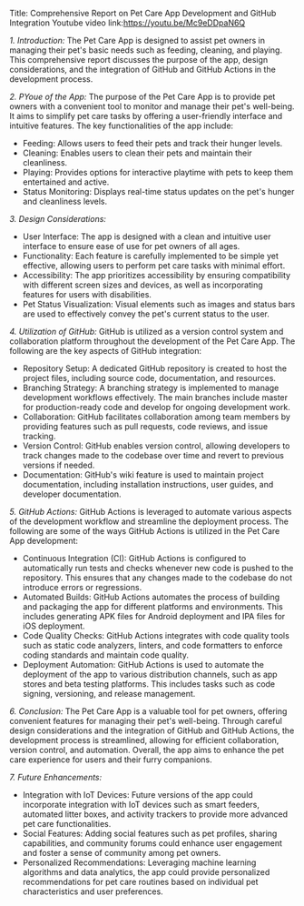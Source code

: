 Title: Comprehensive Report on Pet Care App Development and GitHub Integration
Youtube video link:https://youtu.be/Mc9eDDpaN6Q

*1. Introduction:*
   The Pet Care App is designed to assist pet owners in managing their pet's basic needs such as feeding, cleaning, and playing. This comprehensive report discusses the purpose of the app, design considerations, and the integration of GitHub and GitHub Actions in the development process.

*2. PYoue of the App:*
   The purpose of the Pet Care App is to provide pet owners with a convenient tool to monitor and manage their pet's well-being. It aims to simplify pet care tasks by offering a user-friendly interface and intuitive features. The key functionalities of the app include:
   - Feeding: Allows users to feed their pets and track their hunger levels.
   - Cleaning: Enables users to clean their pets and maintain their cleanliness.
   - Playing: Provides options for interactive playtime with pets to keep them entertained and active.
   - Status Monitoring: Displays real-time status updates on the pet's hunger and cleanliness levels.

*3. Design Considerations:*
   - User Interface: The app is designed with a clean and intuitive user interface to ensure ease of use for pet owners of all ages.
   - Functionality: Each feature is carefully implemented to be simple yet effective, allowing users to perform pet care tasks with minimal effort.
   - Accessibility: The app prioritizes accessibility by ensuring compatibility with different screen sizes and devices, as well as incorporating features for users with disabilities.
   - Pet Status Visualization: Visual elements such as images and status bars are used to effectively convey the pet's current status to the user.

*4. Utilization of GitHub:*
   GitHub is utilized as a version control system and collaboration platform throughout the development of the Pet Care App. The following are the key aspects of GitHub integration:
   - Repository Setup: A dedicated GitHub repository is created to host the project files, including source code, documentation, and resources.
   - Branching Strategy: A branching strategy is implemented to manage development workflows effectively. The main branches include master for production-ready code and develop for ongoing development work.
   - Collaboration: GitHub facilitates collaboration among team members by providing features such as pull requests, code reviews, and issue tracking.
   - Version Control: GitHub enables version control, allowing developers to track changes made to the codebase over time and revert to previous versions if needed.
   - Documentation: GitHub's wiki feature is used to maintain project documentation, including installation instructions, user guides, and developer documentation.

*5. GitHub Actions:*
   GitHub Actions is leveraged to automate various aspects of the development workflow and streamline the deployment process. The following are some of the ways GitHub Actions is utilized in the Pet Care App development:
   - Continuous Integration (CI): GitHub Actions is configured to automatically run tests and checks whenever new code is pushed to the repository. This ensures that any changes made to the codebase do not introduce errors or regressions.
   - Automated Builds: GitHub Actions automates the process of building and packaging the app for different platforms and environments. This includes generating APK files for Android deployment and IPA files for iOS deployment.
   - Code Quality Checks: GitHub Actions integrates with code quality tools such as static code analyzers, linters, and code formatters to enforce coding standards and maintain code quality.
   - Deployment Automation: GitHub Actions is used to automate the deployment of the app to various distribution channels, such as app stores and beta testing platforms. This includes tasks such as code signing, versioning, and release management.

*6. Conclusion:*
   The Pet Care App is a valuable tool for pet owners, offering convenient features for managing their pet's well-being. Through careful design considerations and the integration of GitHub and GitHub Actions, the development process is streamlined, allowing for efficient collaboration, version control, and automation. Overall, the app aims to enhance the pet care experience for users and their furry companions.

*7. Future Enhancements:*
   - Integration with IoT Devices: Future versions of the app could incorporate integration with IoT devices such as smart feeders, automated litter boxes, and activity trackers to provide more advanced pet care functionalities.
   - Social Features: Adding social features such as pet profiles, sharing capabilities, and community forums could enhance user engagement and foster a sense of community among pet owners.
   - Personalized Recommendations: Leveraging machine learning algorithms and data analytics, the app could provide personalized recommendations for pet care routines based on individual pet characteristics and user preferences.

